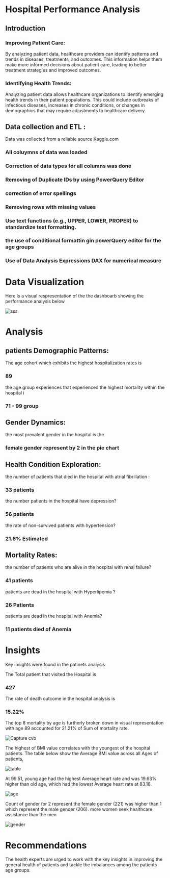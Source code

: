 # Hospital Performance Analysis
## Introduction

### Improving Patient Care:
By analyzing patient data, healthcare providers can identify patterns and trends in diseases, treatments, and outcomes. This information helps them make more informed decisions about patient care, leading to better treatment strategies and improved outcomes.
### Identifying Health Trends: 
Analyzing patient data allows healthcare organizations to identify emerging health trends in their patient populations. This could include outbreaks of infectious diseases, increases in chronic conditions, or changes in demographics that may require adjustments to healthcare delivery.

## Data collection and ETL  :
Data was collected from a reliable source Kaggle.com 
### All coluymns of data was loaded 
### Correction of data types for all columns was done
### Removing of Duplicate IDs by using PowerQuery Editor
### correction of error spellings
### Removing rows with missing values
### Use text functions (e.g., UPPER, LOWER, PROPER) to standardize text formatting.
###  the use of conditional formattin gin powerQuery editor for the age groups
### Use of Data Analysis Expressions DAX for numerical measure

# Data Visualization 
Here is a visual respresentation of the the dashboarb showing the performance analysis below

![sss](https://github.com/Petersite/Hospital-Analysis/assets/140444150/3ca8b946-f9e2-4b61-8a98-6393390894e5)





# Analysis

## patients Demographic Patterns:

The age cohort  which exhibits the highest hospitalization rates is 
### 89
the age group experiences that experienced the highest mortality within the hospital i
### 71 - 99 group

## Gender Dynamics:

the most prevalent gender in the hospital is the
### female gender represent by 2 in the pie chart



## Health Condition Exploration:

the number of patients that died in the hospital with atrial fibrillation :
### 33 patients
the number patients in the hospital have depression?
### 56 patients 
the rate of non-survived patients with hypertension?
### 21.6% Estimated

## Mortality Rates:

the number of patients  who are alive in the hospital with renal failure?
### 41 patients
patients are dead in the hospital with Hyperlipemia ?
### 26 Patients
patients are dead in the hospital with Anemia?
### 11 patients died of Anemia


# Insights 
Key insights were found in the patinets analysis 

The Total patient that visited the Hospital is 
### 427

The rate of death outcome in the hospital analysis is 
### 15.22%

The top 8 mortality by age is furtherly broken down in visual representation with age ﻿89 accounted for 21.21% of Sum of mortality rate.

![Capture cvb](https://github.com/Petersite/Hospital-Analysis/assets/140444150/318f66ba-09e0-4569-9417-5ed8cf364fc7)

The highest of BMI value correlates with the youngest of the hospital patients. The table below show the Average BMI value across all Ages of patients, 

![table](https://github.com/Petersite/Hospital-Analysis/assets/140444150/5f5c71f8-b7a2-4541-a9e6-93b5381c79c4)


At 99.51,  young age had the highest Average heart rate and was 19.63% higher than old age, which had the lowest Average heart rate at 83.18.

![age](https://github.com/Petersite/Hospital-Analysis/assets/140444150/2bfef788-6e99-4130-9f6f-ca5a72ad2a4c)

﻿Count of gender for 2 represent the female gender (221) was higher than 1 which represent the male gender (206). more women seek healthcare assistance than the men
 
 ![gender](https://github.com/Petersite/Hospital-Analysis/assets/140444150/092d0174-23f2-4352-99f9-92de4d7ab154)



# Recommendations
The health experts are urged to work with the key insights in improving the general health of patients and tackle the imbalances among the patients age groups.










































